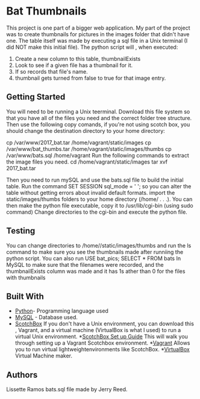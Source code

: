 # Bat Thumbnails

This project is one part of a bigger web application. My part of the project was to create thumbnails for pictures in the images folder that didn't have one. The table itself was made by executing a sql file in a Unix terminal (I did NOT make this initial file).  The python script will , when executed:
1. Create a new column to this table, thumbnailExists  
2. Look to see if a given file has a thumbnail for it.
3. If so records that file's name. 
 3. thumbnail gets turned from false to true for that image entry.

## Getting Started

You will need to be running a Unix teerminal. Download this file system so that you have all of the files you need and the correct folder tree structure.  
Then use the following copy comands, if you're not using scotch box, you should change the destination directory to your home directory:

cp /var/www/2017_bat.tar /home/vagrant/static/images
cp /var/www/bat_thumbs.tar /home/vagrant/static/images/thumbs
cp /var/www/bats.sql /home/vagrant
Run the following commands to extract the image files you need.
cd /home/vagrant/static/images
tar xvf 2017_bat.tar

Then you need to run mySQL and use the bats.sql file to build the initial table. 
Run the command 
SET SESSION sql_mode = ' '; 
so you can alter the table without getting errors about invalid default formats.
import the static/images/thumbs folders to your home directory (/home/ . . .). 
You can then make the python file executable, copy it to /usr/lib/cgi-bin (using sudo command)
Change directories to the cgi-bin and execute the python file.

## Testing

You can change directories to /home/<systemname>/static/images/thumbs and run the ls command to make sure you see the thumbnails made after runniing the python script.
You can also run 
USE bat_pics;
SELECT * FROM bats 
In MySQL to make sure that the filenames were recorded, and the thumbnailExists column was made and it has 1s ather than 0 for the files with thumbnails

## Built With

* [Python](https://www.python.org/)- Programming language used
* [MySQL](https://www.mysql.com/) - Database used.
* [ScotchBox](https://github.com/scotch-io/scotch-box) If you don't have a Unix environment, you can download this , Vagrant, and a virtual machine (VirtualBox is what I used) to run a virtual Unix environment. 
*[ScotchBox Set up Guide](https://jonathanbossenger.com/setting-up-a-local-development-environment-with-scotch-box/) This will walk you through setting up a Vagrant Scotchbox environment.
*[Vagrant](https://www.vagrantup.com/) Allows  you to run virtual  lightweightenvironments like ScotchBox.
*[VirtualBox](https://www.virtualbox.org/) Virtual Machine maker.


## Authors

Lissette Ramos
bats.sql file made by Jerry Reed.
